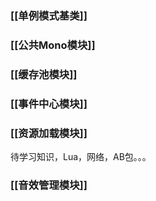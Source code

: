 ### [[单例模式基类]]

### [[公共Mono模块]]

### [[缓存池模块]]

### [[事件中心模块]]

### [[资源加载模块]]
待学习知识，Lua，网络，AB包。。。

### [[音效管理模块]]